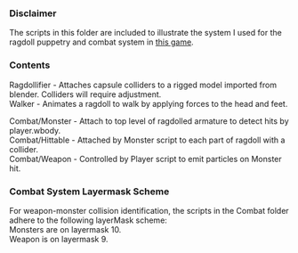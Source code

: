 ### Disclaimer ###
The scripts in this folder are included to illustrate the system I used for the ragdoll puppetry and combat system in [this game](https://fishlicka.itch.io/schwing).  

### Contents ###
Ragdollifier - Attaches capsule colliders to a rigged model imported from blender. Colliders will require adjustment.  
Walker - Animates a ragdoll to walk by applying forces to the head and feet.  

Combat/Monster - Attach to top level of ragdolled armature to detect hits by player.wbody.  
Combat/Hittable - Attached by Monster script to each part of ragdoll with a collider.  
Combat/Weapon - Controlled by Player script to emit particles on Monster hit.  

### Combat System Layermask Scheme ###
For weapon-monster collision identification, the scripts in the Combat folder adhere to the following layerMask scheme:  
Monsters are on layermask 10.  
Weapon is on layermask 9.  